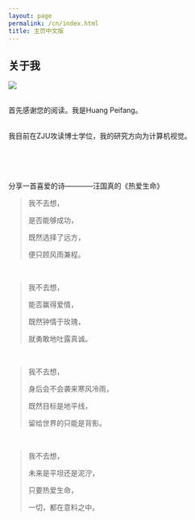 ```yaml
---
layout: page
permalink: /cn/index.html
title: 主页中文版
---
```


## 关于我

<img src="https://huangpeifang01.github.io/huangpeifang.jpg" class="floatpic">

<br>首先感谢您的阅读。我是Huang Peifang。

<br>我目前在ZJU攻读博士学位，我的研究方向为计算机视觉。

<br>
<br>

<br>分享一首喜爱的诗————汪国真的《热爱生命》
<br>

> 我不去想，
>
>是否能够成功，
>
>既然选择了远方，
>
>便只顾风雨兼程。
<br>

>我不去想，
>
>能否赢得爱情，
>
>既然钟情于玫瑰，
>
>就勇敢地吐露真诚。
<br>

>我不去想，
>
>身后会不会袭来寒风冷雨，
>
>既然目标是地平线，
>
>留给世界的只能是背影。
<br>

>我不去想，
>
>未来是平坦还是泥泞，
>
>只要热爱生命，
>
>一切，都在意料之中。
>

